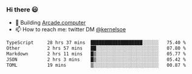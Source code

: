 ### Hi there 😃

- 🔨 Building [Arcade.computer](https://arcade.computer)
- 📫 How to reach me: twitter DM [@kernelsoe](https://twitter.com/kernelsoe)

<!--START_SECTION:waka-->

```txt
TypeScript     28 hrs 37 mins  ███████████████████░░░░░░   75.40 %
Other          2 hrs 57 mins   ██░░░░░░░░░░░░░░░░░░░░░░░   07.80 %
Markdown       2 hrs 11 mins   █▒░░░░░░░░░░░░░░░░░░░░░░░   05.77 %
JSON           2 hrs 3 mins    █▒░░░░░░░░░░░░░░░░░░░░░░░   05.42 %
TOML           19 mins         ▒░░░░░░░░░░░░░░░░░░░░░░░░   00.87 %
```

<!--END_SECTION:waka-->
